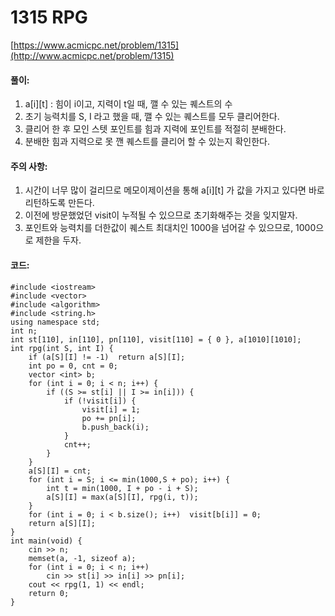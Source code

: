 # 1315 RPG

[https://www.acmicpc.net/problem/1315](http://www.acmicpc.net/problem/1315)

#### **풀이:**
1. a[i][t]
	: 힘이 i이고, 지력이 t일 때, 깰 수 있는 퀘스트의 수
2. 초기 능력치를 S, I 라고 했을 때, 깰 수 있는 퀘스트를 모두 클리어한다.
3. 클리어 한 후 모인 스텟 포인트를 힘과 지력에 포인트를 적절히 분배한다.
4. 분배한 힘과 지력으로 못 깬 퀘스트를 클리어 할 수 있는지 확인한다.

#### **주의 사항:**
1. 시간이 너무 많이 걸리므로 메모이제이션을 통해 a[i][t] 가 값을 가지고 있다면 바로 리턴하도록 만든다. 
2. 이전에 방문했었던 visit이 누적될 수 있으므로 초기화해주는 것을 잊지말자.
3. 포인트와 능력치를 더한값이 퀘스트 최대치인 1000을 넘어갈 수 있으므로, 1000으로 제한을 두자.

#### **코드:**

```
#include <iostream>
#include <vector>
#include <algorithm>
#include <string.h>
using namespace std;
int n;
int st[110], in[110], pn[110], visit[110] = { 0 }, a[1010][1010];
int rpg(int S, int I) {
	if (a[S][I] != -1)	return a[S][I];
	int po = 0, cnt = 0;
	vector <int> b;
	for (int i = 0; i < n; i++) {
		if ((S >= st[i] || I >= in[i])) {
			if (!visit[i]) {
				visit[i] = 1;
				po += pn[i];
				b.push_back(i);
			}
			cnt++;
		}
	}
	a[S][I] = cnt;
	for (int i = S; i <= min(1000,S + po); i++) {
		int t = min(1000, I + po - i + S);
		a[S][I] = max(a[S][I], rpg(i, t));
	}
	for (int i = 0; i < b.size(); i++)	visit[b[i]] = 0;
	return a[S][I];
}
int main(void) {
	cin >> n;
	memset(a, -1, sizeof a);
	for (int i = 0; i < n; i++)
		cin >> st[i] >> in[i] >> pn[i];
	cout << rpg(1, 1) << endl;
	return 0;
}
```
